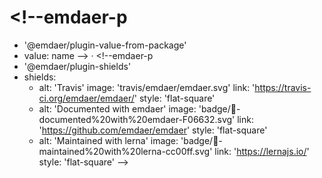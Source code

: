 <!--emdaer-p
  - '@emdaer/plugin-image'
  - src: hero.png
    alt: emdaer
    align: center
-->

# <!--emdaer-p
  - '@emdaer/plugin-value-from-package'
  - value: name
--> · <!--emdaer-p
  - '@emdaer/plugin-shields'
  - shields:
      - alt: 'Travis'
        image: 'travis/emdaer/emdaer.svg'
        link: 'https://travis-ci.org/emdaer/emdaer/'
        style: 'flat-square'
      - alt: 'Documented with emdaer'
        image: 'badge/📓-documented%20with%20emdaer-F06632.svg'
        link: 'https://github.com/emdaer/emdaer'
        style: 'flat-square'
      - alt: 'Maintained with lerna'
        image: 'badge/🐉-maintained%20with%20lerna-cc00ff.svg'
        link: 'https://lernajs.io/'
        style: 'flat-square'
-->

<!--emdaer-p
  - '@emdaer/plugin-value-from-package'
  - value: description
-->

<!-- toc -->

<!--emdaer-p
  - '@emdaer/plugin-node-package'
  - path: '@emdaer/meta/lib/README/what-is-emdaer.js'
-->

<!--emdaer-p
  - '@emdaer/plugin-node-package'
  - path: '@emdaer/meta/lib/README/how-emdaer-works.js'
-->

<!--emdaer-p
  - '@emdaer/plugin-node-package'
  - path: '@emdaer/meta/lib/README/adding-emdaer-to-your-project.js'
-->

<!--emdaer-p
  - '@emdaer/plugin-node-package'
  - path: '@emdaer/meta/lib/README/core-plugins.js'
    runEmdaer: true
-->

<!--emdaer-p
  - '@emdaer/plugin-node-package'
  - path: '@emdaer/meta/lib/README/core-transforms.js'
    runEmdaer: true
-->

<!--emdaer-p
<<<<<<< HEAD
  - '@emdaer/plugin-node-package'
  - path: '@emdaer/meta/lib/README/contributing.js'
=======
  - '@emdaer/plugin-import'
  - path: .emdaer/README/ast-parsing.md
    runEmdaer: true
-->
<!--emdaer-p
  - '@emdaer/plugin-import'
  - path: .emdaer/README/contributing.md
>>>>>>> feat(cli): introduce enabling AST feature flag via cli flag
    runEmdaer: true
-->

<!--emdaer-p
  - '@emdaer/plugin-node-package'
  - path: '@emdaer/meta/lib/README/this-readme.js'
-->

<!--emdaer-p
  - '@emdaer/plugin-node-package'
  - path: '@emdaer/meta/lib/README/license.js'
    runEmdaer: true
-->

<!--emdaer-t
  - '@emdaer/transform-prettier'
  - options:
      printWidth: 500
      singleQuote: true
      trailingComma: es5
-->

<!--emdaer-t
  - '@emdaer/transform-smartypants'
  - options: q
-->

<!--emdaer-t
  - '@emdaer/transform-table-of-contents'
-->

